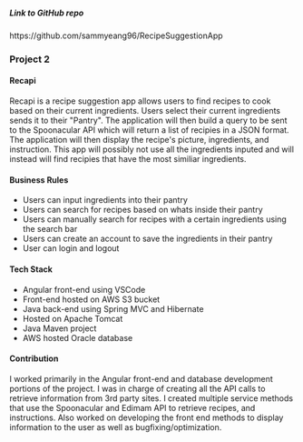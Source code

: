 <h5> Link to GitHub repo </h5>
https://github.com/sammyeang96/RecipeSuggestionApp

<h3> Project 2 </h3>
<h4> Recapi </h4>
<p>
Recapi is a recipe suggestion app allows users to find recipes to cook based on their current ingredients. Users select their current ingredients sends it to their "Pantry". The application will then build a query to be sent to the Spoonacular API which will return a list of recipies in a JSON format. The application will then display the recipe's picture, ingredients, and instruction. This app will possibly not use all the ingredients inputed and will instead will find recipies that have the most similiar ingredients.
  </p>
<h4> Business Rules </h4>
<ul> 
   <li> Users can input ingredients into their pantry </li>
   <li> Users can search for recipes based on whats inside their pantry       </li>
   <li> Users can manually search for recipes with a certain ingredients using the search bar</li>
   <li> Users can create an account to save the ingredients in their pantry</li>
   <li> User can login and logout </li>
  </ul>
  <h4> Tech Stack </h4>
  <ul>  
   <li> Angular front-end using VSCode</li>
   <li> Front-end hosted on AWS S3 bucket  </li>
   <li> Java back-end using Spring MVC and Hibernate   </li>
   <li> Hosted on Apache Tomcat</li>
   <li> Java Maven project</lif>
   <li> AWS hosted Oracle database  </li>
  </ul>
  <h4> Contribution </h4>
  <p>
 I worked primarily in the Angular front-end and database development portions of the project. I was in charge of creating all the API calls to retrieve information from 3rd party sites. I created multiple service methods that use the Spoonacular and Edimam API to retrieve recipes, and instructions. Also worked on developing the front end methods to display information to the user as well as bugfixing/optimization. 
  </p>
  

 

  
  
     
